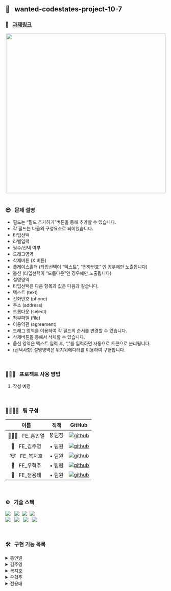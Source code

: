 <br />

## 🌈 &nbsp; wanted-codestates-project-10-7 

### 📎 &nbsp; [과제링크](https://nervous-morse-45f438.netlify.app/)

<div align="center">
<img width="500px" src="https://user-images.githubusercontent.com/87487161/159200284-eea1cf14-aed5-491f-a9f9-30365e876c54.png"/>
</div>


<br />

### 😎 &nbsp; 문제 설명

- 필드는 “필드 추가하기”버튼을 통해 추가할 수 있습니다.
- 각 필드는 다음의 구성요소로 되어있습니다.
- 타입선택
- 라벨입력
- 필수/선택 여부
- 드래그영역
- 삭제버튼 (X 버튼)
- 플레이스홀더 (타입선택이 “텍스트”, “전화번호“ 인 경우에만 노출됩니다)
- 옵션 (타입선택이 “드롭다운”인 경우에만 노출됩니다)
- 설명영역
- 타입선택은 다음 항목과 값은 다음과 같습니다.
- 텍스트 (text)
- 전화번호 (phone)
- 주소 (address)
- 드롭다운 (select)
- 첨부파일 (file)
- 이용약관 (agreement)
- 드래그 영역을 이용하여 각 필드의 순서를 변경할 수 있습니다.
- 삭제버튼을 통해서 삭제할 수 있습니다.
- 옵션 영역은 텍스트 입력 후, “,”를 입력하면 자동으로 토큰으로 분리됩니다.
- (선택사항) 설명영역은 위지윅에디터를 이용하여 구현합니다.



<br />

### 👨🏻‍💻 &nbsp; 프로젝트 사용 방법 

1. 작성 예정

<br />

### 👨‍👨‍👧‍👧 &nbsp; 팀 구성

|     이름     | 직책 |                                                                  GitHub                                                                   |
| :----------: | :----: | :-------------------------------------------------------------------------------------------------------------------------------------: |
| 🏄🏻‍♂️ &nbsp; FE_홍인열 | 🎖 팀장  |  [![github](https://img.shields.io/badge/홍인열-181717?style=flat-square&logo=GitHub&logoColor=white)](https://github.com/hinyc)    |
| 🐸 &nbsp; FE_김주영 | • 팀원  | [![github](https://img.shields.io/badge/김주영-181717?style=flat-square&logo=GitHub&logoColor=white)](https://github.com/juo1221) |
| 🐮 &nbsp; FE_복지호 | • 팀원  |   [![github](https://img.shields.io/badge/복지호-181717?style=flat-square&logo=GitHub&logoColor=white)](https://github.com/Jiho31)    |
| 🍔 &nbsp; FE_우혁주 | • 팀원  | [![github](https://img.shields.io/badge/우혁주-181717?style=flat-square&logo=GitHub&logoColor=white)](https://github.com/Space-Belt) |
| 🍕 &nbsp; FE_전용태 | • 팀원  |    [![github](https://img.shields.io/badge/전용태-181717?style=flat-square&logo=GitHub&logoColor=white)](https://github.com/yong313)     |

<br />

### ️⚙️ &nbsp; 기술 스텍 

<img src="https://img.shields.io/badge/Reat-333333?style=flat-round&logo=React&logoColor=ffffff"/></a> &nbsp;
<img src="https://img.shields.io/badge/JavaScript-333333?style=flat-round&logo=JavaScript&logoColor=ffffff"/></a>&nbsp;
<img src="https://img.shields.io/badge/HTML5-333333?style=flat-round&logo=HTML5&logoColor=ffffff"/></a>&nbsp;
<img src="https://img.shields.io/badge/CSS3-333333?style=flat-round&logo=CSS3&logoColor=ffffff"/></a> &nbsp;<br />
<img src="https://img.shields.io/badge/Redux-333333?style=flat-round&logo=Redux&logoColor=ffffff"/></a> &nbsp;
<img src="https://img.shields.io/badge/Axios-333333?style=flat-round&logo=PlayStation&logoColor=ffffff"/></a> &nbsp;
<img src="https://img.shields.io/badge/Figma-333333?style=flat-round&logo=Figma&logoColor=ffffff"/></a> &nbsp;
<img src="https://img.shields.io/badge/Discord-333333?style=flat-round&logo=Discord&logoColor=ffffff"/></a> &nbsp;

<br />

### 🛠 &nbsp; 구현 기능 목록

<details>
  <summary>홍인열</summary>
  <ul>
   <li> 폼 객체를 기반으로 설문 컴포넌트 생성 </li>
    <li> 유효성 검사 기능추가 </li>
  </ul>
</details>
<details>
  <summary>김주영</summary>
  <ul>
    <li></li>
  </ul>
</details>
<details>
  <summary>복지호</summary>
  
  - 폼 형식 생성 페이지
    - 필드 컴포넌트 구현
    - 필드 추가/삭제 기능 구현
    - 선택된 필드 타입에 따라 노출되는 입력 필드 다르게 구현
    - 입력 받은 폼 필드 형식 저장하기 버튼 클릭시 로컬 스토리지에 데이터 저장
  
</details>
<details>
  <summary>우혁주</summary>
  폼 생성페이지 드래그 앤 드롭
    <ul>
      <li>드래그 앤 드롭(미완)</li>
    </ul>
</details>
<details>
  <summary>전용태</summary>
  <ul>
    <li>주소 검색 UI 구현</li>
    <li>react-daum-postcode 사용하여 주소검색 기능 구현하기</li>
  </ul>
</details>


<br />
